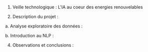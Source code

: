 1. Veille technologique : L'IA au coeur des energies renouvelables


2. Description du projet :

a. Analyse exploratoire des données :

b. Introduction au NLP :

4. Observations et conclusions :

